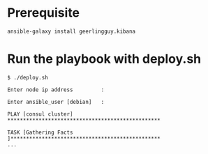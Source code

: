 # Prerequisite
```
ansible-galaxy install geerlingguy.kibana
```

# Run the playbook with deploy.sh
```
$ ./deploy.sh

Enter node ip address         : 

Enter ansible_user [debian]   : 

PLAY [consul cluster] *************************************************

TASK [Gathering Facts ]************************************************
...
```
